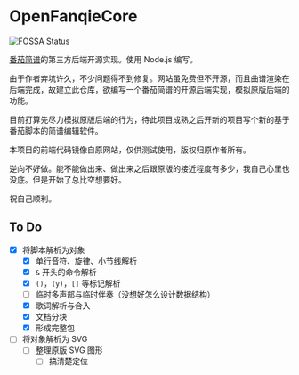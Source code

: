 # OpenFanqieCore
[![FOSSA Status](https://app.fossa.com/api/projects/git%2Bgithub.com%2FLinho1219%2FOpenFanqieCore.svg?type=shield)](https://app.fossa.com/projects/git%2Bgithub.com%2FLinho1219%2FOpenFanqieCore?ref=badge_shield)

[番茄简谱](http://jianpu99.net/)的第三方后端开源实现。使用 Node.js 编写。

由于作者弃坑许久，不少问题得不到修复。网站虽免费但不开源，而且曲谱渲染在后端完成，故建立此仓库，欲编写一个番茄简谱的开源后端实现，模拟原版后端的功能。

目前打算先尽力模拟原版后端的行为，待此项目成熟之后开新的项目写个新的基于番茄脚本的简谱编辑软件。

本项目的前端代码镜像自原网站，仅供测试使用，版权归原作者所有。

逆向不好做。能不能做出来、做出来之后跟原版的接近程度有多少，我自己心里也没底。但是开始了总比空想要好。

祝自己顺利。

## To Do
- [x] 将脚本解析为对象
	- [x] 单行音符、旋律、小节线解析
	- [x] `&` 开头的命令解析
	- [x] `()`，`(y)`，`[]` 等标记解析
	- [ ] 临时多声部与临时伴奏（没想好怎么设计数据结构）
	- [x] 歌词解析与合入
	- [x] 文档分块
	- [x] 形成完整包
- [ ] 将对象解析为 SVG
  - [ ] 整理原版 SVG 图形
	- [ ] 搞清楚定位
